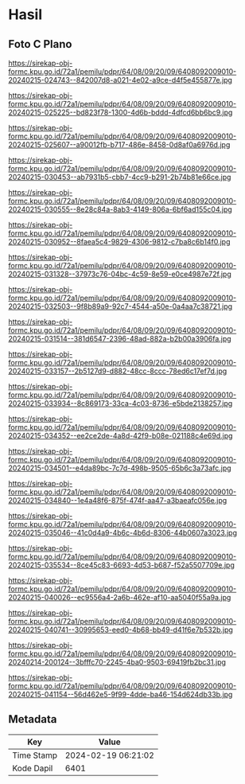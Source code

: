 # Hasil

## Foto C Plano

https://sirekap-obj-formc.kpu.go.id/72a1/pemilu/pdpr/64/08/09/20/09/6408092009010-20240215-024743--842007d8-a021-4e02-a9ce-d4f5e455877e.jpg

https://sirekap-obj-formc.kpu.go.id/72a1/pemilu/pdpr/64/08/09/20/09/6408092009010-20240215-025225--bd823f78-1300-4d6b-bddd-4dfcd6bb6bc9.jpg

https://sirekap-obj-formc.kpu.go.id/72a1/pemilu/pdpr/64/08/09/20/09/6408092009010-20240215-025607--a90012fb-b717-486e-8458-0d8af0a6976d.jpg

https://sirekap-obj-formc.kpu.go.id/72a1/pemilu/pdpr/64/08/09/20/09/6408092009010-20240215-030453--ab7931b5-cbb7-4cc9-b291-2b74b81e66ce.jpg

https://sirekap-obj-formc.kpu.go.id/72a1/pemilu/pdpr/64/08/09/20/09/6408092009010-20240215-030555--8e28c84a-8ab3-4149-806a-6bf6ad155c04.jpg

https://sirekap-obj-formc.kpu.go.id/72a1/pemilu/pdpr/64/08/09/20/09/6408092009010-20240215-030952--8faea5c4-9829-4306-9812-c7ba8c6b14f0.jpg

https://sirekap-obj-formc.kpu.go.id/72a1/pemilu/pdpr/64/08/09/20/09/6408092009010-20240215-031328--37973c76-04bc-4c59-8e59-e0ce4987e72f.jpg

https://sirekap-obj-formc.kpu.go.id/72a1/pemilu/pdpr/64/08/09/20/09/6408092009010-20240215-032503--9f8b89a9-92c7-4544-a50e-0a4aa7c38721.jpg

https://sirekap-obj-formc.kpu.go.id/72a1/pemilu/pdpr/64/08/09/20/09/6408092009010-20240215-031514--381d6547-2396-48ad-882a-b2b00a3906fa.jpg

https://sirekap-obj-formc.kpu.go.id/72a1/pemilu/pdpr/64/08/09/20/09/6408092009010-20240215-033157--2b5127d9-d882-48cc-8ccc-78ed6c17ef7d.jpg

https://sirekap-obj-formc.kpu.go.id/72a1/pemilu/pdpr/64/08/09/20/09/6408092009010-20240215-033934--8c869173-33ca-4c03-8736-e5bde2138257.jpg

https://sirekap-obj-formc.kpu.go.id/72a1/pemilu/pdpr/64/08/09/20/09/6408092009010-20240215-034352--ee2ce2de-4a8d-42f9-b08e-021188c4e69d.jpg

https://sirekap-obj-formc.kpu.go.id/72a1/pemilu/pdpr/64/08/09/20/09/6408092009010-20240215-034501--e4da89bc-7c7d-498b-9505-65b6c3a73afc.jpg

https://sirekap-obj-formc.kpu.go.id/72a1/pemilu/pdpr/64/08/09/20/09/6408092009010-20240215-034840--1e4a48f6-875f-474f-aa47-a3baeafc056e.jpg

https://sirekap-obj-formc.kpu.go.id/72a1/pemilu/pdpr/64/08/09/20/09/6408092009010-20240215-035046--41c0d4a9-4b6c-4b6d-8306-44b0607a3023.jpg

https://sirekap-obj-formc.kpu.go.id/72a1/pemilu/pdpr/64/08/09/20/09/6408092009010-20240215-035534--8ce45c83-6693-4d53-b687-f52a5507709e.jpg

https://sirekap-obj-formc.kpu.go.id/72a1/pemilu/pdpr/64/08/09/20/09/6408092009010-20240215-040026--ec9556a4-2a6b-462e-af10-aa5040f55a9a.jpg

https://sirekap-obj-formc.kpu.go.id/72a1/pemilu/pdpr/64/08/09/20/09/6408092009010-20240215-040741--30995653-eed0-4b68-bb49-d41f6e7b532b.jpg

https://sirekap-obj-formc.kpu.go.id/72a1/pemilu/pdpr/64/08/09/20/09/6408092009010-20240214-200124--3bfffc70-2245-4ba0-9503-69419fb2bc31.jpg

https://sirekap-obj-formc.kpu.go.id/72a1/pemilu/pdpr/64/08/09/20/09/6408092009010-20240215-041154--56d462e5-9f99-4dde-ba46-154d624db33b.jpg


## Metadata

| Key        | Value               |
| ---------- | ------------------- |
| Time Stamp | 2024-02-19 06:21:02 |
| Kode Dapil | 6401                |



